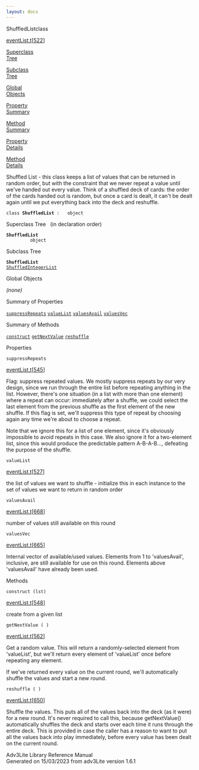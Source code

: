 ```yaml
---
layout: docs
---
```

<span class="title">ShuffledList</span><span class="type">class</span>

[eventList.t](../file/eventList.t.html)\[[522](../source/eventList.t.html#522)\]

[Superclass  
Tree](#_SuperClassTree_)

[Subclass  
Tree](#_SubClassTree_)

[Global  
Objects](#_ObjectSummary_)

[Property  
Summary](#_PropSummary_)

[Method  
Summary](#_MethodSummary_)

[Property  
Details](#_Properties_)

[Method  
Details](#_Methods_)



Shuffled List - this class keeps a list of values that can be returned
in random order, but with the constraint that we never repeat a value
until we've handed out every value. Think of a shuffled deck of cards:
the order of the cards handed out is random, but once a card is dealt,
it can't be dealt again until we put everything back into the deck and
reshuffle.

`class `**`ShuffledList`**` :   object`



<span id="_SuperClassTree_"></span>



<span class="hdln">Superclass Tree</span>   (in declaration order)



**`ShuffledList`**  
`         object`  
<span id="_SubClassTree_"></span>



<span class="hdln">Subclass Tree</span>  



**`ShuffledList`**  
[`ShuffledIntegerList`](../object/ShuffledIntegerList.html)  
<span id="_ObjectSummary_"></span>



<span class="hdln">Global Objects</span>  



*(none)* <span id="_PropSummary_"></span>



<span class="hdln">Summary of Properties</span>  



[`suppressRepeats`](#suppressRepeats) [`valueList`](#valueList) [`valuesAvail`](#valuesAvail) [`valuesVec`](#valuesVec)

<span id="_MethodSummary_"></span>



<span class="hdln">Summary of Methods</span>  



[`construct`](#construct) [`getNextValue`](#getNextValue) [`reshuffle`](#reshuffle)

<span id="_Properties_"></span>



<span class="hdln">Properties</span>  



<span id="suppressRepeats"></span>

`suppressRepeats`

[eventList.t](../file/eventList.t.html)\[[545](../source/eventList.t.html#545)\]



Flag: suppress repeated values. We mostly suppress repeats by our very
design, since we run through the entire list before repeating anything
in the list. However, there's one situation (in a list with more than
one element) where a repeat can occur: immediately after a shuffle, we
could select the last element from the previous shuffle as the first
element of the new shuffle. If this flag is set, we'll suppress this
type of repeat by choosing again any time we're about to choose a
repeat.

Note that we ignore this for a list of one element, since it's obviously
impossible to avoid repeats in this case. We also ignore it for a
two-element list, since this would produce the predictable pattern
A-B-A-B..., defeating the purpose of the shuffle.



<span id="valueList"></span>

`valueList`

[eventList.t](../file/eventList.t.html)\[[527](../source/eventList.t.html#527)\]



the list of values we want to shuffle - initialize this in each instance
to the set of values we want to return in random order



<span id="valuesAvail"></span>

`valuesAvail`

[eventList.t](../file/eventList.t.html)\[[668](../source/eventList.t.html#668)\]



number of values still available on this round



<span id="valuesVec"></span>

`valuesVec`

[eventList.t](../file/eventList.t.html)\[[665](../source/eventList.t.html#665)\]



Internal vector of available/used values. Elements from 1 to
'valuesAvail', inclusive, are still available for use on this round.
Elements above 'valuesAvail' have already been used.



<span id="_Methods_"></span>



<span class="hdln">Methods</span>  



<span id="construct"></span>

`construct (lst)`

[eventList.t](../file/eventList.t.html)\[[548](../source/eventList.t.html#548)\]



create from a given list



<span id="getNextValue"></span>

`getNextValue ( )`

[eventList.t](../file/eventList.t.html)\[[562](../source/eventList.t.html#562)\]



Get a random value. This will return a randomly-selected element from
'valueList', but we'll return every element of 'valueList' once before
repeating any element.

If we've returned every value on the current round, we'll automatically
shuffle the values and start a new round.



<span id="reshuffle"></span>

`reshuffle ( )`

[eventList.t](../file/eventList.t.html)\[[650](../source/eventList.t.html#650)\]



Shuffle the values. This puts all of the values back into the deck (as
it were) for a new round. It's never required to call this, because
getNextValue() automatically shuffles the deck and starts over each time
it runs through the entire deck. This is provided in case the caller has
a reason to want to put all the values back into play immediately,
before every value has been dealt on the current round.





Adv3Lite Library Reference Manual  
Generated on 15/03/2023 from adv3Lite version 1.6.1


